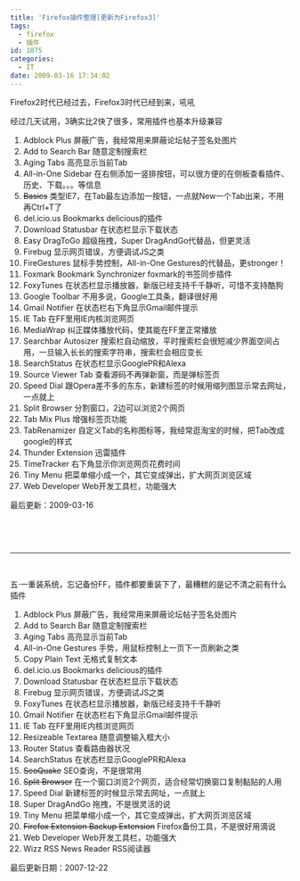 ```yaml
---
title: 'Firefox插件整理[更新为Firefox3]'
tags:
  - firefox
  - 插件
id: 1075
categories:
  - IT
date: 2009-03-16 17:34:02
---
```


Firefox2时代已经过去，Firefox3时代已经到来，吼吼

经过几天试用，3确实比2快了很多，常用插件也基本升级兼容

1.  Adblock Plus
    屏蔽广告，我经常用来屏蔽论坛帖子签名处图片
2.  Add to Search Bar
    随意定制搜索栏
3.  Aging Tabs
    高亮显示当前Tab
4.  All-in-One Sidebar
    在右侧添加一竖排按钮，可以很方便的在侧板查看插件、历史、下载。。。等信息
5.  <strike>Basics</strike>
    类型IE7，在Tab最左边添加一按钮，一点就New一个Tab出来，不用再Ctrl+T了
6.  del.icio.us Bookmarks
    delicious的插件
7.  Download Statusbar
    在状态栏显示下载状态
8.  Easy DragToGo
    超级拖拽，Super DragAndGo代替品，但更灵活
9.  Firebug
    显示网页错误，方便调试JS之类
10.  FireGestures
    鼠标手势控制，All-in-One Gestures的代替品，更stronger！
11.  Foxmark Bookmark Synchronizer
    foxmark的书签同步插件
12.  FoxyTunes
    在状态栏显示播放器，新版已经支持千千静听，可惜不支持酷狗
13.  Google Toolbar
    不用多说，Google工具条，翻译很好用
14.  Gmail Notifier
    在状态栏右下角显示Gmail邮件提示
15.  IE Tab
    在FF里用IE内核浏览网页
16.  MediaWrap
    纠正媒体播放代码，使其能在FF里正常播放
17.  Searchbar Autosizer
    搜索栏自动缩放，平时搜索栏会很短减少界面空间占用，一旦输入长长的搜索字符串，搜索栏会相应变长
18.  SearchStatus
    在状态栏显示GooglePR和Alexa
19.  Source Viewer Tab
    查看源码不再弹新窗，而是弹标签页
20.  Speed Dial
    跟Opera差不多的东东，新建标签的时候用缩列图显示常去网址，一点就上
21.  Split Browser
    分割窗口，2边可以浏览2个网页
22.  Tab Mix Plus
    增强标签页功能
23.  TabRenamizer
    自定义Tab的名称图标等，我经常逛淘宝的时候，把Tab改成google的样式
24.  Thunder Extension
    迅雷插件
25.  TimeTracker
    右下角显示你浏览网页花费时间
26.  Tiny Menu
    把菜单缩小成一个，其它变成弹出，扩大网页浏览区域
27.  Web Developer
    Web开发工具栏，功能强大
    &nbsp;

最后更新：2009-03-16

&nbsp;

&nbsp;

* * *

&nbsp;

五&middot;一重装系统，忘记备份FF，插件都要重装下了，最糟糕的是记不清之前有什么插件

1.  Adblock Plus
    屏蔽广告，我经常用来屏蔽论坛帖子签名处图片
2.  Add to Search Bar
    随意定制搜索栏
3.  Aging Tabs
    高亮显示当前Tab
4.  All-in-One Gestures
    手势，用鼠标控制上一页下一页刷新之类
5.  Copy Plain Text
    无格式复制文本
6.  del.icio.us Bookmarks
    delicious的插件
7.  Download Statusbar
    在状态栏显示下载状态
8.  Firebug
    显示网页错误，方便调试JS之类
9.  FoxyTunes
    在状态栏显示播放器，新版已经支持千千静听
10.  Gmail Notifier
    在状态栏右下角显示Gmail邮件提示
11.  IE Tab
    在FF里用IE内核浏览网页
12.  Resizeable Textarea
    随意调整输入框大小
13.  Router Status
    查看路由器状况
14.  SearchStatus
    在状态栏显示GooglePR和Alexa
15.  <strike>SeoQuake</strike>
    SEO查询，不是很常用
16.  <strike>Split Browser</strike>
    在一个窗口浏览2个网页，适合经常切换窗口复制黏贴的人用
17.  Speed Dial
    新建标签的时候显示常去网址，一点就上
18.  Super DragAndGo
    拖拽，不是很灵活的说
19.  Tiny Menu
    把菜单缩小成一个，其它变成弹出，扩大网页浏览区域
20.  <strike>Firefox Extension Backup Extension</strike>
    Firefox备份工具，不是很好用滴说
21.  Web Developer
    Web开发工具栏，功能强大
22.  Wizz RSS News Reader
    RSS阅读器
    &nbsp;

最后更新日期：2007-12-22